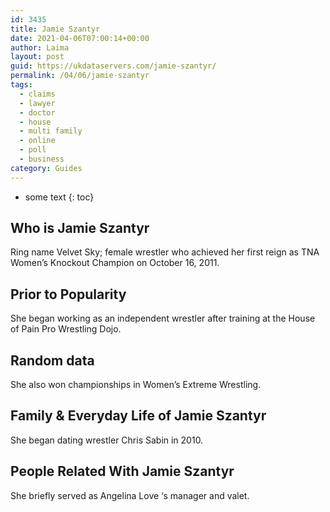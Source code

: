 ```yaml
---
id: 3435
title: Jamie Szantyr
date: 2021-04-06T07:00:14+00:00
author: Laima
layout: post
guid: https://ukdataservers.com/jamie-szantyr/
permalink: /04/06/jamie-szantyr
tags:
  - claims
  - lawyer
  - doctor
  - house
  - multi family
  - online
  - poll
  - business
category: Guides
---
```


* some text
{: toc}


## Who is Jamie Szantyr
                  
                  
                  
Ring name Velvet Sky; female wrestler who achieved her first reign as TNA Women&#8217;s Knockout Champion on October 16, 2011.
                  
              
            
              
            
                
                
                
## Prior to Popularity
                  
                  
                  
She began working as an independent wrestler after training at the House of Pain Pro Wrestling Dojo.
                  
              
            
              
            
                
                
                
## Random data
                  
                  
                  
She also won championships in Women&#8217;s Extreme Wrestling.
                  
              
            
              
            
                
                
                
## Family & Everyday Life of Jamie Szantyr
                  
                  
                  
She began dating wrestler Chris Sabin in 2010.
                  
              
            
              
            
                
                
                
## People Related With Jamie Szantyr
                  
                  
                  
She briefly served as Angelina Love &#8216;s manager and valet.
                  
              
            
              
            
                
              
            
              
              
            
            
              
            
          
          
          